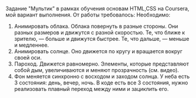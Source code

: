 Задание "Мультик" в рамках обучения основам HTML,CSS на Coursera, мой вариант выполнения. От работы требовалось:
Необходимо:

1) Анимировать облака. Облака повернуть в разные стороны. Они разных размеров и движутся с разной скоростью. Те, что ближе к зрителю, — больше и движутся быстрее. Те, что дальше, — меньше и медленнее.
2) Анимировать солнце. Оно движется по кругу и вращается вокруг своей оси.
3) Пароход. Движется равномерно. Элементы, которые представляют собой дым, увеличиваются и меняют прозрачность (см. видео).
4) Фон меняется синхронно с восходом и заходом солнца. У неба есть 3 состояния: день, вечер, ночь. В коде есть все 3 состояния, нужно реализовать плавный переход между ними и зациклить его.
